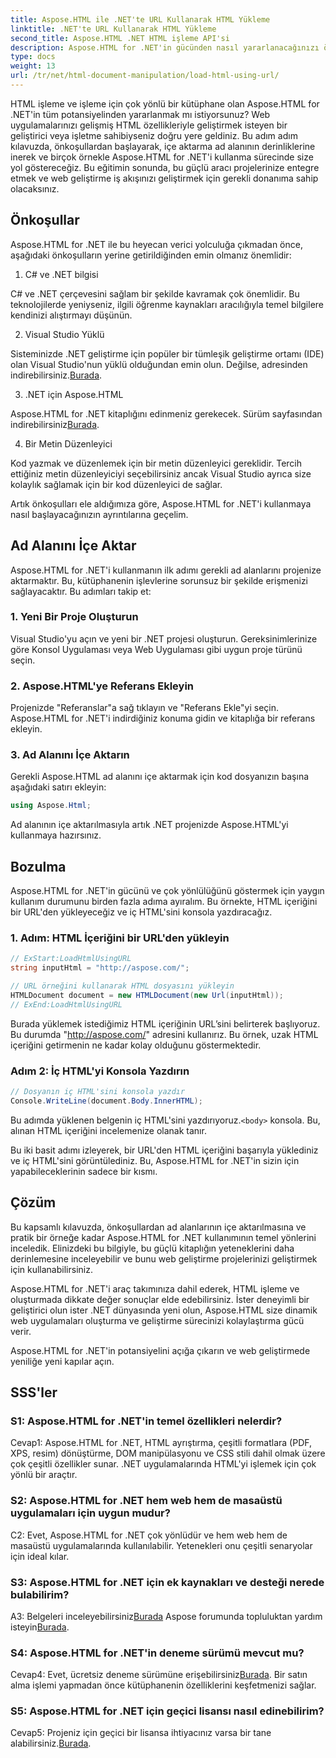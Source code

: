 ```yaml
---
title: Aspose.HTML ile .NET'te URL Kullanarak HTML Yükleme
linktitle: .NET'te URL Kullanarak HTML Yükleme
second_title: Aspose.HTML .NET HTML işleme API'si
description: Aspose.HTML for .NET'in gücünden nasıl yararlanacağınızı öğrenin. HTML manipülasyonu ve oluşturma ile web geliştirmenizi artırın.
type: docs
weight: 13
url: /tr/net/html-document-manipulation/load-html-using-url/
---
```


HTML işleme ve işleme için çok yönlü bir kütüphane olan Aspose.HTML for .NET'in tüm potansiyelinden yararlanmak mı istiyorsunuz? Web uygulamalarınızı gelişmiş HTML özellikleriyle geliştirmek isteyen bir geliştirici veya işletme sahibiyseniz doğru yere geldiniz. Bu adım adım kılavuzda, önkoşullardan başlayarak, içe aktarma ad alanının derinliklerine inerek ve birçok örnekle Aspose.HTML for .NET'i kullanma sürecinde size yol göstereceğiz. Bu eğitimin sonunda, bu güçlü aracı projelerinize entegre etmek ve web geliştirme iş akışınızı geliştirmek için gerekli donanıma sahip olacaksınız.

## Önkoşullar

Aspose.HTML for .NET ile bu heyecan verici yolculuğa çıkmadan önce, aşağıdaki önkoşulların yerine getirildiğinden emin olmanız önemlidir:

1. C# ve .NET bilgisi

C# ve .NET çerçevesini sağlam bir şekilde kavramak çok önemlidir. Bu teknolojilerde yeniyseniz, ilgili öğrenme kaynakları aracılığıyla temel bilgilere kendinizi alıştırmayı düşünün.

2. Visual Studio Yüklü

Sisteminizde .NET geliştirme için popüler bir tümleşik geliştirme ortamı (IDE) olan Visual Studio'nun yüklü olduğundan emin olun. Değilse, adresinden indirebilirsiniz.[Burada](https://visualstudio.microsoft.com/).

3. .NET için Aspose.HTML

 Aspose.HTML for .NET kitaplığını edinmeniz gerekecek. Sürüm sayfasından indirebilirsiniz[Burada](https://releases.aspose.com/html/net/).

4. Bir Metin Düzenleyici

Kod yazmak ve düzenlemek için bir metin düzenleyici gereklidir. Tercih ettiğiniz metin düzenleyiciyi seçebilirsiniz ancak Visual Studio ayrıca size kolaylık sağlamak için bir kod düzenleyici de sağlar.

Artık önkoşulları ele aldığımıza göre, Aspose.HTML for .NET'i kullanmaya nasıl başlayacağınızın ayrıntılarına geçelim.

## Ad Alanını İçe Aktar

Aspose.HTML for .NET'i kullanmanın ilk adımı gerekli ad alanlarını projenize aktarmaktır. Bu, kütüphanenin işlevlerine sorunsuz bir şekilde erişmenizi sağlayacaktır. Bu adımları takip et:

### 1. Yeni Bir Proje Oluşturun

Visual Studio'yu açın ve yeni bir .NET projesi oluşturun. Gereksinimlerinize göre Konsol Uygulaması veya Web Uygulaması gibi uygun proje türünü seçin.

### 2. Aspose.HTML'ye Referans Ekleyin

Projenizde "Referanslar"a sağ tıklayın ve "Referans Ekle"yi seçin. Aspose.HTML for .NET'i indirdiğiniz konuma gidin ve kitaplığa bir referans ekleyin.

### 3. Ad Alanını İçe Aktarın

Gerekli Aspose.HTML ad alanını içe aktarmak için kod dosyanızın başına aşağıdaki satırı ekleyin:

```csharp
using Aspose.Html;
```

Ad alanının içe aktarılmasıyla artık .NET projenizde Aspose.HTML'yi kullanmaya hazırsınız.

## Bozulma

Aspose.HTML for .NET'in gücünü ve çok yönlülüğünü göstermek için yaygın kullanım durumunu birden fazla adıma ayıralım. Bu örnekte, HTML içeriğini bir URL'den yükleyeceğiz ve iç HTML'sini konsola yazdıracağız.

### 1. Adım: HTML İçeriğini bir URL'den yükleyin

```csharp
// ExStart:LoadHtmlUsingURL
string inputHtml = "http://aspose.com/";

// URL örneğini kullanarak HTML dosyasını yükleyin
HTMLDocument document = new HTMLDocument(new Url(inputHtml));
// ExEnd:LoadHtmlUsingURL
```

Burada yüklemek istediğimiz HTML içeriğinin URL’sini belirterek başlıyoruz. Bu durumda "http://aspose.com/" adresini kullanırız. Bu örnek, uzak HTML içeriğini getirmenin ne kadar kolay olduğunu göstermektedir.

### Adım 2: İç HTML'yi Konsola Yazdırın

```csharp
// Dosyanın iç HTML'sini konsola yazdır
Console.WriteLine(document.Body.InnerHTML);
```

 Bu adımda yüklenen belgenin iç HTML'sini yazdırıyoruz.`<body>` konsola. Bu, alınan HTML içeriğini incelemenize olanak tanır.

Bu iki basit adımı izleyerek, bir URL'den HTML içeriğini başarıyla yüklediniz ve iç HTML'sini görüntülediniz. Bu, Aspose.HTML for .NET'in sizin için yapabileceklerinin sadece bir kısmı.

## Çözüm

Bu kapsamlı kılavuzda, önkoşullardan ad alanlarının içe aktarılmasına ve pratik bir örneğe kadar Aspose.HTML for .NET kullanımının temel yönlerini inceledik. Elinizdeki bu bilgiyle, bu güçlü kitaplığın yeteneklerini daha derinlemesine inceleyebilir ve bunu web geliştirme projelerinizi geliştirmek için kullanabilirsiniz.

Aspose.HTML for .NET'i araç takımınıza dahil ederek, HTML işleme ve oluşturmada dikkate değer sonuçlar elde edebilirsiniz. İster deneyimli bir geliştirici olun ister .NET dünyasında yeni olun, Aspose.HTML size dinamik web uygulamaları oluşturma ve geliştirme sürecinizi kolaylaştırma gücü verir.

Aspose.HTML for .NET'in potansiyelini açığa çıkarın ve web geliştirmede yeniliğe yeni kapılar açın.

## SSS'ler

### S1: Aspose.HTML for .NET'in temel özellikleri nelerdir?
   
Cevap1: Aspose.HTML for .NET, HTML ayrıştırma, çeşitli formatlara (PDF, XPS, resim) dönüştürme, DOM manipülasyonu ve CSS stili dahil olmak üzere çok çeşitli özellikler sunar. .NET uygulamalarında HTML'yi işlemek için çok yönlü bir araçtır.

### S2: Aspose.HTML for .NET hem web hem de masaüstü uygulamaları için uygun mudur?
   
C2: Evet, Aspose.HTML for .NET çok yönlüdür ve hem web hem de masaüstü uygulamalarında kullanılabilir. Yetenekleri onu çeşitli senaryolar için ideal kılar.

### S3: Aspose.HTML for .NET için ek kaynakları ve desteği nerede bulabilirim?
   
 A3: Belgeleri inceleyebilirsiniz[Burada](https://reference.aspose.com/html/net/) Aspose forumunda topluluktan yardım isteyin[Burada](https://forum.aspose.com/).

### S4: Aspose.HTML for .NET'in deneme sürümü mevcut mu?
   
 Cevap4: Evet, ücretsiz deneme sürümüne erişebilirsiniz[Burada](https://releases.aspose.com/). Bir satın alma işlemi yapmadan önce kütüphanenin özelliklerini keşfetmenizi sağlar.

### S5: Aspose.HTML for .NET için geçici lisansı nasıl edinebilirim?
   
 Cevap5: Projeniz için geçici bir lisansa ihtiyacınız varsa bir tane alabilirsiniz.[Burada](https://purchase.aspose.com/temporary-license/).